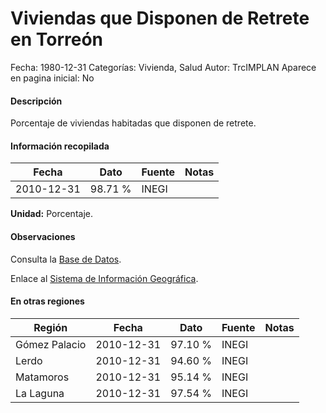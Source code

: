 Viviendas que Disponen de Retrete en Torreón
=====

Fecha: 1980-12-31
Categorías: Vivienda, Salud
Autor: TrcIMPLAN
Aparece en pagina inicial: No

#### Descripción

Porcentaje de viviendas habitadas que disponen de retrete.

#### Información recopilada

<table class="table table-hover table-bordered matriz">
<thead>
<tr>
<th>Fecha</th>
<th>Dato</th>
<th>Fuente</th>
<th>Notas</th>
</tr>
</thead>
<tbody>
<tr>
<td>2010-12-31</td>
<td class="derecha">98.71 %</td>
<td>INEGI</td>
<td></td>
</tr>
</tbody>
</table>

<b>Unidad:</b> Porcentaje.

#### Observaciones

Consulta la [Base de Datos](http://www.inegi.org.mx/biinegi/).

Enlace al [Sistema de Información Geográfica](http://201.159.104.45:8080/apps/implan2.html).


#### En otras regiones

<table class="table table-hover table-bordered matriz">
<thead>
<tr>
<th>Región</th>
<th>Fecha</th>
<th>Dato</th>
<th>Fuente</th>
<th>Notas</th>
</tr>
</thead>
<tbody>
<tr>
<td>Gómez Palacio</td>
<td>2010-12-31</td>
<td class="derecha">97.10 %</td>
<td>INEGI</td>
<td></td>
</tr>
<tr>
<td>Lerdo</td>
<td>2010-12-31</td>
<td class="derecha">94.60 %</td>
<td>INEGI</td>
<td></td>
</tr>
<tr>
<td>Matamoros</td>
<td>2010-12-31</td>
<td class="derecha">95.14 %</td>
<td>INEGI</td>
<td></td>
</tr>
<tr>
<td>La Laguna</td>
<td>2010-12-31</td>
<td class="derecha">97.54 %</td>
<td>INEGI</td>
<td></td>
</tr>
</tbody>
</table>

